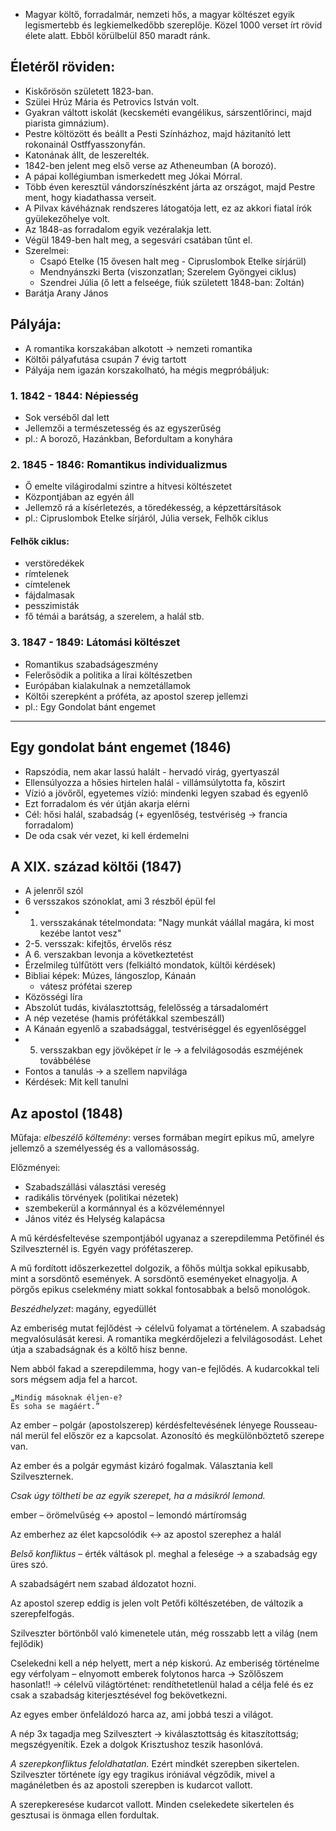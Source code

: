  - Magyar költő, forradalmár, nemzeti hős, a magyar költészet egyik legismertebb és legkiemelkedőbb szereplője. Közel 1000 verset írt rövid élete alatt. Ebből körülbelül 850 maradt ránk.

## Életéről röviden:

 - Kiskőrösön született 1823-ban.
 - Szülei Hrúz Mária és Petrovics István volt.
 - Gyakran váltott iskolát (kecskeméti evangélikus, sárszentlőrinci, majd piarista gimnázium).
 - Pestre költözött és beállt a Pesti Színházhoz, majd házitanító lett rokonainál Ostffyasszonyfán.
 - Katonának állt, de leszerelték.
 - 1842-ben jelent meg első verse az Atheneumban (A borozó).
 - A pápai kollégiumban ismerkedett meg Jókai Mórral.
 - Több éven keresztül vándorszínészként járta az országot, majd Pestre ment, hogy kiadathassa verseit.
 - A Pilvax kávéháznak rendszeres látogatója lett, ez az akkori fiatal írók gyülekezőhelye volt.
 - Az 1848-as forradalom egyik vezéralakja lett.
 - Végül 1849-ben halt meg, a segesvári csatában tűnt el.
 - Szerelmei:
   + Csapó Etelke (15 ővesen halt meg - Cipruslombok Etelke sírjárül)
   + Mendnyánszki Berta (viszonzatlan; Szerelem Gyöngyei ciklus)
   + Szendrei Júlia (ő lett a felseége, fiúk született 1848-ban: Zoltán)
 - Barátja Arany János

## Pályája:

 - A romantika korszakában alkotott → nemzeti romantika
 - Költői pályafutása csupán 7 évig tartott
 - Pályája nem igazán korszakolható, ha mégis megpróbáljuk:

### 1. 1842 - 1844: Népiesség

 - Sok verséből dal lett
 - Jellemzői a természetesség és az egyszerűség
 - pl.: A boroző, Hazánkban, Befordultam a konyhára

### 2. 1845 - 1846: Romantikus individualizmus

- Ő emelte világirodalmi szintre a hitvesi költészetet
- Központjában az egyén áll
- Jellemző rá a kísérletezés, a töredékesség, a képzettársítások
- pl.: Cipruslombok Etelke sírjáról, Júlia versek, Felhők ciklus

#### Felhők ciklus:

 - verstöredékek
 - rímtelenek
 - címtelenek
 - fájdalmasak
 - pesszimisták
 - fő témái a barátság, a szerelem, a halál stb.

### 3. 1847 - 1849: Látomási költészet

- Romantikus szabadságeszmény
- Felerősödik a politika a lírai költészetben
- Európában kialakulnak a nemzetállamok
- Költői szerepként a próféta, az apostol szerep jellemzi
- pl.: Egy Gondolat bánt engemet

---

## Egy gondolat bánt engemet (1846)

 - Rapszódia, nem akar lassú halált - hervadó virág, gyertyaszál
 - Ellensúlyozza a hősies hirtelen halál - villámsúlytotta fa, kőszirt
 - Vízió a jövőről, egyetemes vízió: mindenki legyen szabad és egyenlő
 - Ezt forradalom és vér útján akarja elérni
 - Cél: hősi halál, szabadság (+ egyenlőség, testvériség → francia forradalom)
 - De oda csak vér vezet, ki kell érdemelni

## A XIX. század költői (1847)

 - A jelenről szól
 - 6 versszakos szónoklat, ami 3 részből épül fel
 - 1. versszakának tételmondata: "Nagy munkát váállal magára, ki most kezébe lantot vesz"
 - 2-5. versszak: kifejtős, érvelős rész
 - A 6. verszakban levonja a következtetést
 - Érzelmileg túlfűtött vers (felkiáltó mondatok, kültői kérdések)
 - Bibliai képek: Múzes, lángoszlop, Kánaán
   + vátesz prófétai szerep
 - Közösségi líra
 - Abszolút tudás, kiválasztottság, felelősség a társadalomért
 - A nép vezetése (hamis prófétákkal szembeszáll)
 - A Kánaán egyenlő a szabadsággal, testvériséggel és egyenlőséggel
 - 5. versszakban egy jövőképet ír le → a felvilágosodás eszméjének továbbélése
 - Fontos a tanulás → a szellem napvilága
 - Kérdések: Mit kell tanulni

## Az apostol (1848)

Műfaja: *elbeszélő költemény*: verses formában megírt epikus mű, amelyre jellemző a személyesség és a vallomásosság.

Előzményei:

 - Szabadszállási választási vereség
 - radikális törvények (politikai nézetek)
 - szembekerül a kormánnyal és a közvéleménnyel
 - János vitéz és Helység kalapácsa

A mű kérdésfeltevése szempontjából ugyanaz a szerepdilemma Petőfinél és Szilveszternél is. Egyén vagy prófétaszerep.

A mű fordított időszerkezettel dolgozik, a főhős múltja sokkal epikusabb, mint a sorsdöntő események. A sorsdöntő eseményeket elnagyolja. A pörgős epikus cselekmény miatt sokkal fontosabbak a belső monológok.

*Beszédhelyzet*: magány, egyedüllét

Az emberiség mutat fejlődést → célelvű folyamat a történelem. A szabadság megvalósulását keresi. A romantika megkérdőjelezi a felvilágosodást. Lehet útja a szabadságnak és a költő hisz benne.

Nem abból fakad a szerepdilemma, hogy van-e fejlődés. A kudarcokkal teli sors mégsem adja fel a harcot.

    „Mindig másoknak éljen-e?
    És soha se magáért.”

Az ember – polgár (apostolszerep) kérdésfeltevésének lényege Rousseau-nál merül fel először ez a kapcsolat. Azonosító és megkülönböztető szerepe van.

Az ember és a polgár egymást kizáró fogalmak. Választania kell Szilveszternek.

*Csak úgy töltheti be az egyik szerepet, ha a másikról lemond.*

ember – örömelvűség ↔ apostol – lemondó mártíromság

Az emberhez az élet kapcsolódik ↔ az apostol szerephez a halál

*Belső konfliktus* – érték váltások pl. meghal a felesége → a szabadság egy üres szó.

A szabadságért nem szabad áldozatot hozni.

Az apostol szerep eddig is jelen volt Petőfi költészetében, de változik a szerepfelfogás.

Szilveszter börtönből való kimenetele után, még rosszabb lett a világ (nem fejlődik)

Cselekedni kell a nép helyett, mert a nép kiskorú. Az emberiség történelme egy vérfolyam – elnyomott emberek folytonos harca → Szőlőszem hasonlat!! → célelvű világtörténet: rendíthetetlenül halad a célja felé és ez csak a szabadság kiterjesztésével fog bekövetkezni.

Az egyes ember önfeláldozó harca az, ami jobbá teszi a világot.

A nép 3x tagadja meg Szilvesztert → kiválasztottság és kitaszítottság; megszégyenítik. Ezek a dolgok Krisztushoz teszik hasonlóvá.

*A szerepkonfliktus feloldhatatlan.* Ezért mindkét szerepben sikertelen. Szilveszter története így egy tragikus iróniával végződik, mivel a magánéletben és az apostoli szerepben is kudarcot vallott.

A szerepkeresése kudarcot vallott. Minden cselekedete sikertelen és gesztusai is önmaga ellen fordultak.

